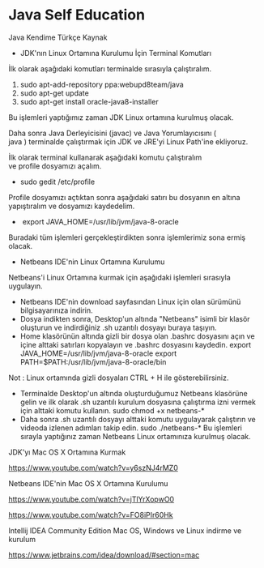 # Java Self Education 
Java Kendime Türkçe Kaynak

* JDK'nın Linux Ortamına Kurulumu İçin Terminal Komutları

İlk olarak aşağıdaki komutları terminalde sırasıyla çalıştıralım.
1. sudo apt-add-repository ppa:webupd8team/java
2. sudo apt-get update
3. sudo apt-get install oracle-java8-installer

Bu işlemleri yaptığımız zaman JDK Linux ortamına kurulmuş olacak.

Daha sonra Java Derleyicisini (javac) ve Java Yorumlayıcısını ( java ) terminalde çalıştırmak için JDK ve JRE'yi Linux Path'ine ekliyoruz.

İlk olarak terminal kullanarak aşağıdaki komutu çalıştıralım ve profile dosyamızı açalım.
* sudo gedit /etc/profile

Profile dosyamızı açtıktan sonra aşağıdaki satırı bu dosyanın en altına yapıştıralım ve dosyamızı kaydedelim.
*  export JAVA_HOME=/usr/lib/jvm/java-8-oracle

Buradaki tüm işlemleri gerçekleştirdikten sonra işlemlerimiz sona ermiş olacak.


* Netbeans IDE'nin Linux Ortamına Kurulumu

Netbeans'i Linux Ortamına kurmak için aşağıdaki işlemleri sırasıyla uygulayın.

* Netbeans IDE'nin download sayfasından Linux için olan sürümünü bilgisayarınıza indirin.
* Dosya indikten sonra, Desktop'un altında "Netbeans" isimli bir klasör oluşturun ve indirdiğiniz .sh uzantılı dosyayı buraya taşıyın.
* Home klasörünün altında gizli bir dosya olan .bashrc dosyasını açın ve içine alttaki satırları kopyalayın ve .bashrc dosyasını kaydedin.
  export JAVA_HOME=/usr/lib/jvm/java-8-oracle export PATH=$PATH:/usr/lib/jvm/java-8-oracle/bin

Not : Linux ortamında gizli dosyaları CTRL + H ile gösterebilirsiniz.

* Terminalde Desktop'un altında oluşturduğumuz Netbeans klasörüne gelin ve ilk olarak .sh uzantılı kurulum dosyasına çalıştırma izni vermek için alttaki komutu kullanın.
  sudo chmod +x netbeans-*
* Daha sonra .sh uzantılı dosyayı alttaki komutu uygulayarak çalıştırın ve videoda izlenen adımları takip edin.
  sudo ./netbeans-*
  Bu işlemleri sırayla yaptığınız zaman Netbeans Linux ortamınıza kurulmuş olacak.


JDK'yı Mac OS X Ortamına Kurmak

https://www.youtube.com/watch?v=y6szNJ4rMZ0

Netbeans IDE'nin Mac OS X Ortamına Kurulumu

https://www.youtube.com/watch?v=jTlYrXopwO0

https://www.youtube.com/watch?v=FO8iPIr60Hk


Intellij IDEA Community Edition Mac OS, Windows ve Linux indirme ve kurulum

https://www.jetbrains.com/idea/download/#section=mac